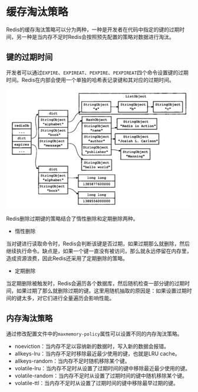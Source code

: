 # 缓存淘汰策略

Redis的缓存淘汰策略可以分为两种，一种是开发者在代码中指定的键的过期时间，另一种是当内存不足时Redis会按照预先配置的策略对数据进行淘汰。

## 键的过期时间

开发者可以通过`EXPIRE`、`EXPIREAT`、`PEXPIRE`、`PEXPIREAT`四个命令设置键的过期时间。Redis在内部会使用一个单独的哈希表记录键和其对应的过期时间。

![expires记录键的过期时间](resources/redis_1.png)

Redis删除过期键的策略结合了惰性删除和定期删除两种。

- 惰性删除

当对键进行读取命令时，Redis会判断该键是否过期，如果过期那么就删除，然后继续执行命令。缺点是，如果一个键一直没有被访问，那么就永远停留在内存里，造成资源浪费，因此Redis还采用了定期删除的策略。

- 定期删除

当定期删除被触发时，Redis会遍历各个数据库，然后随机检查一部分键的过期时间，如果过期了那么就删除过期的键。这里用随机抽取的原因是：如果设置过期时间的键太多，对它们进行全量遍历会影响性能。

## 内存淘汰策略

通过修改配置文件中的`maxmemory-policy`属性可以设置不同的内存淘汰策略。

- noeviction：当内存不足以容纳新的数据时，写入新的数据会报错。
- allkeys-lru：当内存不足时移除最近最少使用的键，也就是LRU cache。
- allkeys-random：当内存不足时随机移除某个键。
- volatile-lru：当内存不足时从设置了过期时间的键中移除最近最少使用的键。
- volatile-random：当内存不足时从设置了过期时间的键中随机移除某个键。
- volatile-ttl：当内存不足时从设置了过期时间的键中移除最早过期的键。
